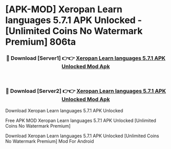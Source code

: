 # [APK-MOD] Xeropan  Learn languages 5.7.1 APK Unlocked - [Unlimited Coins No Watermark Premium] 806ta



<div align="center">
<h3>🔴 Download [Server1] 👉👉 <a href="https://momento.my/?title=Xeropan__Learn_languages_5.7.1_APK_Unlocked">Xeropan  Learn languages 5.7.1 APK Unlocked Mod Apk</a></h3><br>

<h3>🔴 Download [Server2] 👉👉 <a href="https://momento.my/?title=Xeropan__Learn_languages_5.7.1_APK_Unlocked">Xeropan  Learn languages 5.7.1 APK Unlocked Mod Apk</a></h3>
</div>



Download Xeropan  Learn languages 5.7.1 APK Unlocked 

Free APK MOD Xeropan  Learn languages 5.7.1 APK Unlocked [Unlimited Coins No Watermark Premium]

Download Xeropan  Learn languages 5.7.1 APK Unlocked [Unlimited Coins No Watermark Premium] Mod For Android
